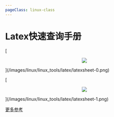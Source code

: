 ```yaml
---
pageClass: linux-class
---
```


<!--
 * @Description: 
 * @Author: Jack Huang
 * @Github: https://github.com/HuangJiaLian
 * @Date: 2019-09-21 11:59:32
 * @LastEditors: Jack Huang
 * @LastEditTime: 2019-09-23 16:52:40
 -->

# Latex快速查询手册


[<p align="center">
<img src='/images/linux/linux_tools/latex/latexsheet-0.png'>
</p>](/images/linux/linux_tools/latex/latexsheet-0.png)

[<p align="center">
<img src='/images/linux/linux_tools/latex/latexsheet-1.png'>
</p>](/images/linux/linux_tools/latex/latexsheet-1.png)


[更多参考](https://en.wikipedia.org/wiki/Wikipedia:LaTeX_symbols)

<Livere/>